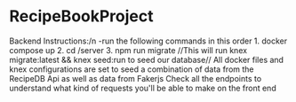 # RecipeBookProject

Backend Instructions:/n
   -run the following commands in this order
     1. docker compose up
     2. cd /server
     3. npm run migrate //This will run knex migrate:latest && knex seed:run to seed our database//
  All docker files and knex configurations are set to seed a combination of data from the RecipeDB Api as well as data from Fakerjs
  Check all the endpoints to understand what kind of requests you'll be able to make on the front end
